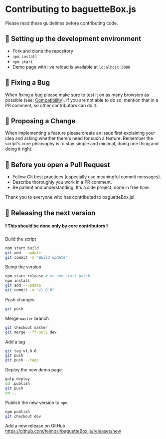 # Contributing to baguetteBox.js

Please read these guidelines before contributing code.

## :nut_and_bolt: Setting up the development environment
- Fork and clone the repository
- `npm install`
- `npm start`
- Demo page with live reload is available at `localhost:3000`

## :bug: Fixing a Bug
When fixing a bug please make sure to test it on as many browsers as possible (see: [Compatibility](./README.md#compatibility)). If you are not able to do so, mention that in a PR comment, so other contributors can do it.

## :tada: Proposing a Change
When implementing a feature please create an issue first explaining your idea and asking whether there's need for such a feature.
Remember the script's core philosophy is to stay simple and minimal, doing one thing and doing it right.

## :pencil: Before you open a Pull Request
- Follow Git best practices (especially use meaningful commit messages).
- Describe thoroughly you work in a PR comment.
- Be patient and understanding. It's a side project, done in free time.

Thank you to everyone who has contributed to baguetteBox.js!

## :rocket: Releasing the next version

#### :heavy_exclamation_mark: This should be done only by core contributors :heavy_exclamation_mark:

Build the script
```sh
npm start build
git add --update
git commit -m "Build update"
```

Bump the version
```sh
npm start release # or npm start patch
npm install
git add --update
git commit -m "v1.8.0"
```

Push changes
```sh
git push
```

Merge `master` branch
```sh
git checkout master
git merge --ff-only dev
```

Add a tag
```sh
git tag v1.8.0
git push
git push --tags
```

Deploy the new demo page
```sh
gulp deploy
cd .publish
git push
cd ..
```

Publish the new version to `npm`
```sh
npm publish
git checkout dev
```

Add a new release on GitHub
https://github.com/feimosi/baguetteBox.js/releases/new
